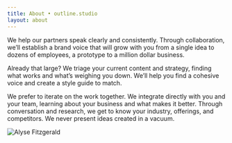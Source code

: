 ```yaml
---
title: About • outline.studio
layout: about
---
```


We help our partners speak clearly and consistently. Through collaboration, we’ll establish a brand voice that will grow with you from a single idea to dozens of employees, a prototype to a million dollar business.

Already that large? We triage your current content and strategy, finding what works and what’s weighing you down. We’ll help you find a cohesive voice and create a style guide to match.

We prefer to iterate on the work together. We integrate directly with you and your team, learning about your business and what makes it better. Through conversation and research, we get to know your industry, offerings, and competitors. We never present ideas created in a vacuum.

![Alyse Fitzgerald](/uploads/a74aaf6096219742-DSCF5472.jpg)

